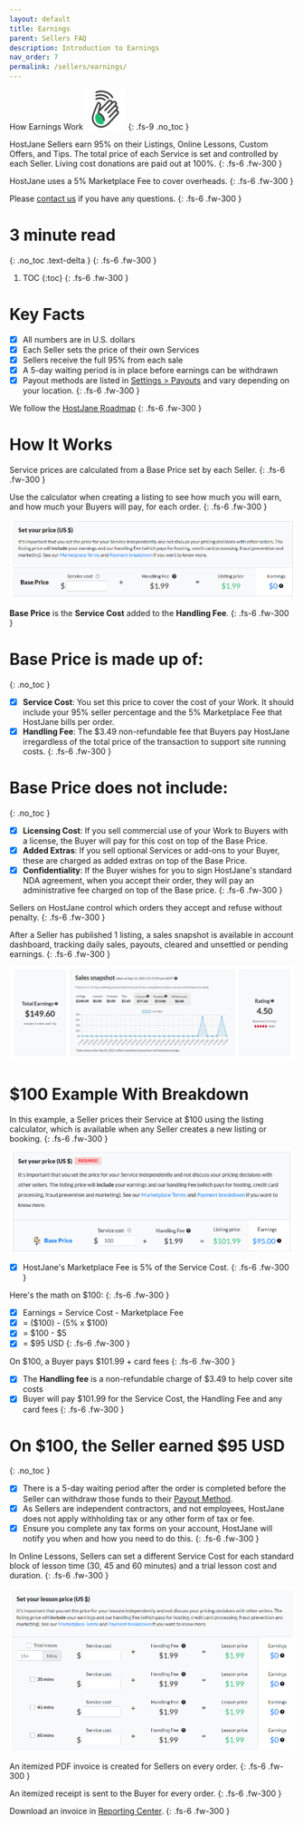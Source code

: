 ```yaml
---
layout: default
title: Earnings
parent: Sellers FAQ
description: Introduction to Earnings
nav_order: 7
permalink: /sellers/earnings/
---
```


How Earnings Work ![](/assets/wave.svg)
{: .fs-9 .no_toc }

<span class="green">HostJane Sellers earn 95% on their Listings, Online Lessons, Custom Offers, and Tips. The total price of each Service is set and controlled by each Seller. Living cost donations are paid out at 100%.</span>
{: .fs-6 .fw-300 }

<span class="blue">HostJane uses a 5% Marketplace Fee to cover overheads.</span>
{: .fs-6 .fw-300 }

Please [contact us](https://www.hostjane.com/marketplace/contact) if you have any questions.
{: .fs-6 .fw-300 }

# 3 minute read
{: .no_toc .text-delta }
{: .fs-6 .fw-300 }

1. TOC
{:toc}
{: .fs-6 .fw-300 }

# Key Facts

- [x] All numbers are in U.S. dollars
- [x] Each Seller sets the price of their own Services
- [x] Sellers receive the full 95% from each sale
- [x] A 5-day waiting period is in place before earnings can be withdrawn
- [x] Payout methods are listed in [Settings > Payouts](https://www.hostjane.com/marketplace/settings/payouts) and vary depending on your location.
{: .fs-6 .fw-300 }

<span class="green">We follow the [HostJane Roadmap](/marketplace-faq/hostjane-roadmap/)</span>
{: .fs-6 .fw-300 }

# How It Works

<span class="orange">Service prices are calculated from a Base Price set by each Seller.</span>
{: .fs-6 .fw-300 }

<span class="blue">Use the calculator when creating a listing to see how much you will earn, and how much your Buyers will pay, for each order.</span>
{: .fs-6 .fw-300 }

![](/assets/calculator-clear.png)

<span class="yellow">**Base Price** is the **Service Cost** added to the **Handling Fee**.</span>
{: .fs-6 .fw-300 }

# Base Price is made up of:
{: .no_toc }

- [x] **Service Cost**: You set this price to cover the cost of your Work. It should include your 95% seller percentage and the 5% Marketplace Fee that HostJane bills per order.
- [x] **Handling Fee**: The $3.49 non-refundable fee that Buyers pay HostJane irregardless of the total price of the transaction to support site running costs.
{: .fs-6 .fw-300 }

# Base Price does not include:
{: .no_toc }

- [x] **Licensing Cost**: If you sell commercial use of your Work to Buyers with a license, the Buyer will pay for this cost on top of the Base Price. 
- [x] **Added Extras**: If you sell optional Services or add-ons to your Buyer, these are charged as added extras on top of the Base Price.
- [x] **Confidentiality**: If the Buyer wishes for you to sign HostJane's standard NDA agreement, when you accept their order, they will pay an administrative fee charged on top of the Base price. 
{: .fs-6 .fw-300 }

<span class="red">Sellers on HostJane control which orders they accept and refuse without penalty.</span>
{: .fs-6 .fw-300 }

<span class="yellow">After a Seller has published 1 listing, a sales snapshot is available in account dashboard, tracking daily sales, payouts, cleared and unsettled or pending earnings.</span>
{: .fs-6 .fw-300 }

![](/assets/snapshot.png)

# $100 Example With Breakdown

In this example, a Seller prices their Service at $100 using the listing calculator, which is available when any Seller creates a new listing or booking.
{: .fs-6 .fw-300 }

![](/assets/calculator.png)

- [x] HostJane's Marketplace Fee is 5% of the Service Cost.
{: .fs-6 .fw-300 }

<span class="green">Here's the math on $100:</span>
{: .fs-6 .fw-300 }

- [x] Earnings = Service Cost - Marketplace Fee
- [x] = ($100) - (5% x $100)
- [x] = $100 - $5
- [x] = $95 USD
{: .fs-6 .fw-300 }

<span class="purple">On $100, a Buyer pays $101.99 + card fees</span>
{: .fs-6 .fw-300 }

- [x] The **Handling fee** is a non-refundable charge of $3.49 to help cover site costs
- [x] Buyer will pay $101.99 for the Service Cost, the Handling Fee and any card fees
{: .fs-6 .fw-300 }

# On $100, the Seller earned $95 USD
{: .no_toc }

- [x] There is a 5-day waiting period after the order is completed before the Seller can withdraw those funds to their [Payout Method](https://www.hostjane.com/marketplace/settings/payouts).
- [x] As Sellers are independent contractors, and not employees, HostJane does not apply withholding tax or any other form of tax or fee.
- [x] Ensure you complete any tax forms on your account, HostJane will notify you when and how you need to do this.
{: .fs-6 .fw-300 }

In Online Lessons, Sellers can set a different Service Cost for each standard block of lesson time (30, 45 and 60 minutes) and a trial lesson cost and duration.
{: .fs-6 .fw-300 }

![](/assets/calculator-lesson.png)

<span class="green">An itemized PDF invoice is created for Sellers on every order.</span>
{: .fs-6 .fw-300 }

<span class="purple">An itemized receipt is sent to the Buyer for every order.</span>
{: .fs-6 .fw-300 }

<span class="yellow">Download an invoice in [Reporting Center](https://www.hostjane.com/marketplace/reporting).</span>
{: .fs-6 .fw-300 }
